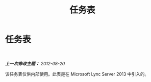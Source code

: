 ﻿---
title: 任务表
TOCTitle: 任务表
ms:assetid: a09858b6-d2cd-4d0c-87ef-37aacf733718
ms:mtpsurl: https://technet.microsoft.com/zh-cn/library/JJ205139(v=OCS.15)
ms:contentKeyID: 49313785
ms.date: 05/19/2016
mtps_version: v=OCS.15
ms.translationtype: HT
---

# 任务表

 

_**上一次修改主题：** 2012-08-20_

该任务表仅供内部使用。此表是在 Microsoft Lync Server 2013 中引入的。

